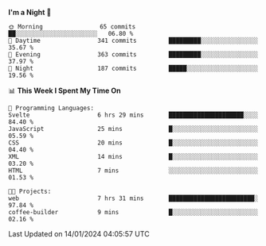 <!--START_SECTION:waka-->
**I'm a Night 🦉** 

```text
🌞 Morning                65 commits          ██░░░░░░░░░░░░░░░░░░░░░░░   06.80 % 
🌆 Daytime                341 commits         █████████░░░░░░░░░░░░░░░░   35.67 % 
🌃 Evening                363 commits         █████████░░░░░░░░░░░░░░░░   37.97 % 
🌙 Night                  187 commits         █████░░░░░░░░░░░░░░░░░░░░   19.56 % 
```


📊 **This Week I Spent My Time On** 

```text
💬 Programming Languages: 
Svelte                   6 hrs 29 mins       █████████████████████░░░░   84.40 % 
JavaScript               25 mins             █░░░░░░░░░░░░░░░░░░░░░░░░   05.59 % 
CSS                      20 mins             █░░░░░░░░░░░░░░░░░░░░░░░░   04.40 % 
XML                      14 mins             █░░░░░░░░░░░░░░░░░░░░░░░░   03.20 % 
HTML                     7 mins              ░░░░░░░░░░░░░░░░░░░░░░░░░   01.53 % 

🐱‍💻 Projects: 
web                      7 hrs 31 mins       ████████████████████████░   97.84 % 
coffee-builder           9 mins              █░░░░░░░░░░░░░░░░░░░░░░░░   02.16 % 
```


 Last Updated on 14/01/2024 04:05:57 UTC
<!--END_SECTION:waka-->

